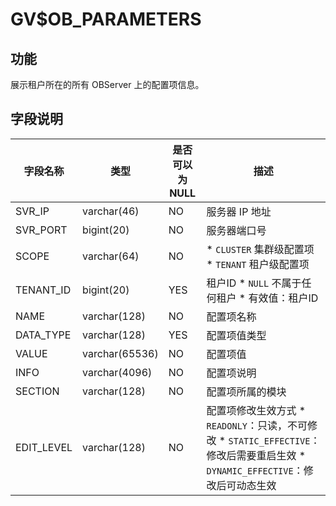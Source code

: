 GV$OB_PARAMETERS 
=====================================



功能 
-------------------

展示租户所在的所有 OBServer 上的配置项信息。

字段说明 
----------------------



|    字段名称    |       类型       | 是否可以为 NULL |                                                                                                                   描述                                                                                                                    |
|------------|----------------|------------|-----------------------------------------------------------------------------------------------------------------------------------------------------------------------------------------------------------------------------------------|
| SVR_IP     | varchar(46)    | NO         | 服务器 IP 地址                                                                                                                                                                                                                               |
| SVR_PORT   | bigint(20)     | NO         | 服务器端口号                                                                                                                                                                                                                                  |
| SCOPE      | varchar(64)    | NO         | * `CLUSTER` 集群级配置项   * `TENANT` 租户级配置项                                                                                                               |
| TENANT_ID  | bigint(20)     | YES        | 租户ID * `NULL` 不属于任何租户   * 有效值：租户ID                                                                                                   |
| NAME       | varchar(128)   | NO         | 配置项名称                                                                                                                                                                                                                                   |
| DATA_TYPE  | varchar(128)   | YES        | 配置项值类型                                                                                                                                                                                                                                  |
| VALUE      | varchar(65536) | NO         | 配置项值                                                                                                                                                                                                                                    |
| INFO       | varchar(4096)  | NO         | 配置项说明                                                                                                                                                                                                                                   |
| SECTION    | varchar(128)   | NO         | 配置项所属的模块                                                                                                                                                                                                                                |
| EDIT_LEVEL | varchar(128)   | NO         | 配置项修改生效方式 * `READONLY`：只读，不可修改   * `STATIC_EFFECTIVE`：修改后需要重启生效   * `DYNAMIC_EFFECTIVE`：修改后可动态生效    |


